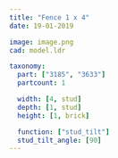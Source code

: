 ```yaml
---
title: "Fence 1 x 4"
date: 19-01-2019

image: image.png
cad: model.ldr

taxonomy:
  part: ["3185", "3633"]
  partcount: 1

  width: [4, stud]
  depth: [1, stud]
  height: [1, brick] 

  function: ["stud_tilt"]
  stud_tilt_angle: [90]
---
```

